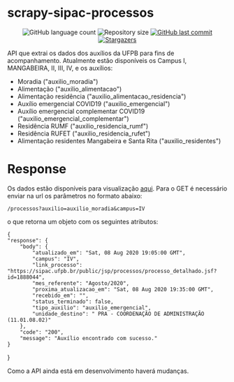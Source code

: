 # scrapy-sipac-processos
<p align="center">
  <img alt="GitHub language count" src="https://img.shields.io/github/languages/count/anaplb3/scrapy-sipac-processos?color=%2304D361">

  <img alt="Repository size" src="https://img.shields.io/github/repo-size/anaplb3/scrapy-sipac-processos">
  
  <a href="https://github.com/ghostdovahkiin/ecoleta/commits/master">
    <img alt="GitHub last commit" src="https://img.shields.io/github/last-commit/anaplb3/scrapy-sipac-processos">
  </a>
   <a href="https://github.com/anaplb3/scrapy-sipac-processos/stargazers">
    <img alt="Stargazers" src="https://img.shields.io/github/stars/anaplb3/scrapy-sipac-processos?style=social">
  </a>
</p>
API que extrai os dados dos auxílios da UFPB para fins de acompanhamento. Atualmente estão disponíveis os Campus I, MANGABEIRA, II, III, IV, e os auxílios:

 - Moradia ("auxilio_moradia")
 - Alimentação ("auxilio_alimentacao")
 - Alimentação residência ("auxilio_alimentacao_residencia")
 - Auxílio emergencial COVID19 ("auxilio_emergencial")
 - Auxílio emergencial complementar COVID19 ("auxilio_emergencial_complementar")
 - Residência RUMF ("auxilio_residencia_rumf")
 - Residência RUFET ("auxilio_residencia_rufet")
 - Alimentação residentes Mangabeira e Santa Rita ("auxilio_residentes")
 

# Response
Os dados estão disponíveis para visualização [aqui](https://consultaprocessosipac.herokuapp.com/api/v1/docs). Para o GET é necessário enviar na url os parâmetros no formato abaixo:

    
    /processos?auxilio=auxilio_moradia&campus=IV
    
o que retorna um objeto com os seguintes atributos:

    {
    "response": {
        "body": {
            "atualizado_em": "Sat, 08 Aug 2020 19:05:00 GMT",
            "campus": "IV",
            "link_processo": "https://sipac.ufpb.br/public/jsp/processos/processo_detalhado.jsf?id=1888044",
            "mes_referente": "Agosto/2020",
            "proxima_atualizacao_em": "Sat, 08 Aug 2020 19:35:00 GMT",
            "recebido_em": "",
            "status_terminado": false,
            "tipo_auxilio": "auxilio_emergencial",
            "unidade_destino": " PRA - COORDENAÇÃO DE ADMINISTRAÇÃO (11.01.08.02)"
        },
        "code": "200",
        "message": "Auxílio encontrado com sucesso."
    }
}
	    
      
Como a API ainda está em desenvolvimento haverá mudanças.
     
